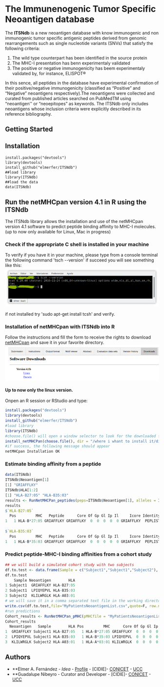 # The Immunenogenic Tumor Specific Neoantigen database
The **ITSNdb** is a new  neoantigen database with know immunogenic and non immunogenic tumor specific antigenic peptides derived from genomic rearrangements such as single nucleotide variants (SNVs) that satisfy the following criteria:
1. The wild type counterpart has been identified in the source protein
2. The MHC-I presentation has benn experimentaly validated
3. The positive or negative immunogenicity has beem experimentaly validated by, for instance, ELISPOT® 

In this sence, all peptides in the database have experimental confirmation of their positive/negative immunogenicity (classified as “Positive” and “Negative” neoantigens respectively).The neoantigens were collected and curated from published articles searched on PubMedTM using “neoantigen'' or “neoepitopes” as keywords. The ITSNdb only includes neoantigens whose inclusion criteria were explicitly described in its reference bibliography. 

## Getting Started


## Installation
```
install.packages("devtools")
library(devtools)
install_github("elmerfer/ITSNdb")
##load library
library(ITSNdb)
##load the data 
data(ITSNdb)
```
## Run the netMHCpan version 4.1 in R using the ITSNdb
The ITSNdb library allows the installation and use of the netMHCpan version 4.1 software to predict peptide binding affinity to MHC-I molecules.
(up to now only available for Linux, Mac in progress)
### Check if the appropriate C shell is installed in your machine
To verify if you have it in your machine, please type from a console terminal the following command 
'tsch --version'
if succeed you will see something like this:
![tsch output](https://github.com/elmerfer/ITSNdb/blob/main/tsch.shell.png)

if not installed try 'sudo apt-get install tcsh' and verify. 

### Installation of netMHCpan with ITSNdb into R
Follow the instructions and fill the form to receive the rights to download [netMHCpan](https://services.healthtech.dtu.dk/service.php?NetMHCpan-4.1) 
and save it in your favorite directory.
![Download](https://github.com/elmerfer/ITSNdb/blob/main/DownloadV4.1.png)

#### Up to now only the linux version.

Onpen an R session or RStudio and type:
```R
install.packages("devtools")
library(devtools)
install_github("elmerfer/ITSNdb")
#load library
library(ITSNdb)
#choose.file() will open a window selector to look for the downloaded file
install_netMHCPan(choose.file(), dir = "/where i whant to install it/dir")
#if success, the following message should appear
netMHCpan Installation OK
```

### Estimate binding affinity from a peptide
```R
data(ITSNdb)
ITSNdb$Neoantigen[1]
[1] "GRIAFFLKY"
ITSNdb$HLA[1:2]
[1] "HLA-B27:05" "HLA-B35:03"
results <- RunNetMHCPan_peptides(peps=ITSNdb$Neoantigen[1], alleles = ITSNdb$HLA[1:2])
results
$`HLA-B27:05`
  Pos         MHC   Peptide      Core Of Gp Gl Ip Il     Icore Identity  Score_EL %Rank_EL Score_BA %Rank_BA Aff(nM) BindLevel
1   1 HLA-B*27:05 GRIAFFLKY GRIAFFLKY  0  0  0  0  0 GRIAFFLKY  PEPLIST 0.9810120    0.009 0.659218    0.103   39.93        SB

$`HLA-B35:03`
  Pos         MHC   Peptide      Core Of Gp Gl Ip Il     Icore Identity  Score_EL %Rank_EL Score_BA %Rank_BA  Aff(nM) BindLevel
1   1 HLA-B*35:03 GRIAFFLKY GRIAFFLKY  0  0  0  0  0 GRIAFFLKY  PEPLIST 0.0000600   31.333 0.009315   55.345 45206.31      <NA>
```
### Predict peptide-MHC-I binding affinities from a cohort study
```R
## we will build a simulated cohort study with two subjects
df.to.test <- data.frame(Sample = c("Subject1","Subject1","Subject2"), Neoantigen=ITSNdb$Neoantigen[1:3],HLA = ITSNdb$HLA[1:3])
df.to.test
    Sample Neoantigen        HLA
1 Subject1  GRIAFFLKY HLA-B27:05
2 Subject1  LPIQYEPVL HLA-B35:03
3 Subject2  KLILWRGLK HLA-A03:01
# we will save it in a comma separated text file in the working directory
write.csv(df.to.test,file="MyPatientsNeoantigenList.csv",quote=F, row.names = F)
#run predictions 
Cohort_results <- RunNetMHCPan_pMHC(pMHCfile = "MyPatientsNeoantigenList.csv")
Cohort_results
  Neoantigen   Sample        HLA Pos         MHC      Core Of Gp Gl Ip Il     Icore Identity  Score_EL %Rank_EL Score_BA %Rank_BA Aff(nM) BindLevel
1  GRIAFFLKY Subject1 HLA-B27:05   1 HLA-B*27:05 GRIAFFLKY  0  0  0  0  0 GRIAFFLKY  PEPLIST 0.9810120    0.009 0.659218    0.103   39.93        SB
2  LPIQYEPVL Subject1 HLA-B35:03   1 HLA-B*35:03 LPIQYEPVL  0  0  0  0  0 LPIQYEPVL  PEPLIST 0.9816510    0.004 0.690369    0.008   28.51        SB
3  KLILWRGLK Subject2 HLA-A03:01   1 HLA-A*03:01 KLILWRGLK  0  0  0  0  0 KLILWRGLK  PEPLIST 0.7217850    0.184 0.733193    0.049   17.94        SB
```


## Authors
* **Elmer A. Fernández - *Idea* - [Profile](https://www.researchgate.net/profile/Elmer_Fernandez) - [CIDIE]- [CONICET](http://www.conicet.gov.ar) - [UCC](http://www.ucc.edu.ar) 
* **Guadalupe Nibeyro - Curator and Developer - [CIDIE]- [CONICET](http://www.conicet.gov.ar) - [UCC](http://www.ucc.edu.ar) 
